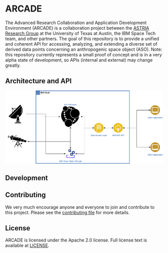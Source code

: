 # ARCADE

The Advanced Research Collaboration and Application Development Environment (ARCADE) is a collaboration project between the [ASTRIA Research Group](https://sites.utexas.edu/moriba/) at the University of Texas at Austin, the IBM Space Tech team, and other partners. The goal of this repository is to provide a unified and coherent API for accessing, analyzing, and extending a diverse set of derived data points concerning an anthropogenic space object (ASO). Note: this repository currently represents a small proof of concept and is in a very alpha state of development, so APIs (internal and external) may change greatly.


## Architecture and API

![img](arcade_arch.png)


## Development


## Contributing

We very much encourage anyone and everyone to join and contribute to this project. Please see the [contributing file](file:///Users/colin/projects/arcade/CONTRIBUTING.md) for more details.


## License

ARCADE is licensed under the Apache 2.0 license. Full license text is available at [LICENSE](file:///Users/colin/projects/arcade/LICENSE).
